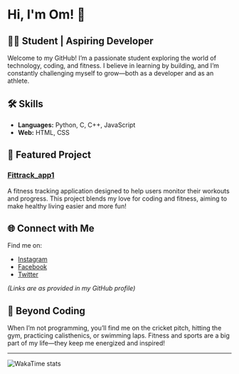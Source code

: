 # Hi, I'm Om! 👋

## 👨‍🎓 Student | Aspiring Developer

Welcome to my GitHub! I’m a passionate student exploring the world of technology, coding, and fitness. I believe in learning by building, and I’m constantly challenging myself to grow—both as a developer and as an athlete.

## 🛠️ Skills
- **Languages:** Python, C, C++, JavaScript
- **Web:** HTML, CSS

## 🚀 Featured Project
### [Fittrack_app1](https://github.com/Om11042005/Fittrack_app1)
A fitness tracking application designed to help users monitor their workouts and progress. This project blends my love for coding and fitness, aiming to make healthy living easier and more fun!

## 🌐 Connect with Me
Find me on:
- [Instagram](https://www.instagram.com/ompatel__1104/)
- [Facebook](https://www.facebook.com/om.patel.908562)
- [Twitter](https://x.com/Ompatel80276523)

*(Links are as provided in my GitHub profile)*

## 🏏 Beyond Coding
When I’m not programming, you’ll find me on the cricket pitch, hitting the gym, practicing calisthenics, or swimming laps. Fitness and sports are a big part of my life—they keep me energized and inspired!

---

![WakaTime stats](https://github-readme-stats.vercel.app/api/wakatime?username=ompatel1104&theme=tokyonight)
